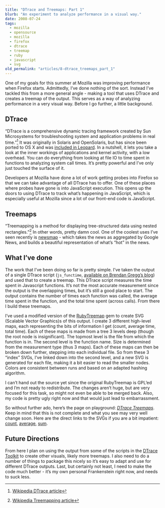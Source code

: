 ```yaml
---
title: "DTrace and Treemaps: Part 1"
blurb: "An experiment to analyze performance in a visual way."
date: 2008-07-24
tags:
  - mozilla
  - opensource
  - mozilla
  - firefox
  - dtrace
  - treemap
  - ruby
  - javascript
  - svg
old_permalink: "articles/8-dtrace_treemaps_part_1"
---
```


One of my goals for this summer at Mozilla was improving performance when Firefox starts. Admittedly, I’ve done nothing of the sort. Instead I’ve tackled this from a more general angle - making a tool that uses DTrace and creates a treemap of the output. This serves as a way of analyzing performance in a very visual way. Before I go further, a little background.

## DTrace

“DTrace is a comprehensive dynamic tracing framework created by Sun Microsystems for troubleshooting system and application problems in real time.”[^1] It was originally in Solaris and OpenSolaris, but has since been ported to OS X and was [included in Leopard](http://arstechnica.com/reviews/os/mac-os-x-10-5.ars/5#dtrace). In a nutshell, it lets you take a look at the inner workings of applications and kernel activity, with a low overhead. You can do everything from looking at file IO to time spent in functions to analyzing system call times. It’s pretty powerful and I’ve only just touched the surface of it.

Developers at Mozilla have done a lot of work getting probes into Firefox so that we can take advantage of all DTrace has to offer. One of these places where probes have gone is into JavaScript execution. This opens up the doors to using DTrace to track what’s happening in JavaScript, which is especially useful at Mozilla since a lot of our front-end code is JavaScript.

## Treemaps

“Treemapping is a method for displaying tree-structured data using nested rectangles.”[^2] In other words, pretty damn cool. One of the coolest uses I’ve seen recently is [newsmap](http://marumushi.com/apps/newsmap/) - which takes the news as aggregated by Google News, and builds a beautiful representation of what’s “hot” in the news.

## What I’ve done

The work that I’ve been doing so far is pretty simple. I’ve taken the output of a single DTrace script (`js_functime`, [available on Brendan Gregg’s blog](http://blogs.sun.com/brendan/entry/dtrace_meets_javascript)) and used that to create a treemap. This DTrace script measures the time spent in Javascript functions. It’s not the most accurate measurement since the output is the overlapping times, but it’s still a good place to start. The output contains the number of times each function was called, the average time spent in the function, and the total time spent (across calls). From there I build these treemaps.

I’ve used a modified version of the [RubyTreemap](http://rubytreemap.rubyforge.org/) gem to create SVG (Scalable Vector Graphics)s of this output. I create 3 different high-level maps, each representing the bits of information I get (count, average time, total time). Each of these maps is made from a tree 3 levels deep (though the root node is insignificant). The topmost level is the file from which the function is in. The second level is the function name. Size is determined from the measurement type (thus 3 maps). Each of these maps can then be broken down further, stepping into each individual file. So from these 3 “index” SVGs, I’ve linked down into the second level, and a new SVG is generated for each file, making it a bit easier to read the smaller nodes. Colors are consistent between runs and based on an adapted hashing algorithm.

I can’t hand out the source yet since the original RubyTreemap is GPL’ed and I’m not ready to redistribute. The changes aren’t huge, but are very focused for this task, so might not even be able to be merged back. Also, my code is pretty ugly right now and that would just lead to embarrassment.

So without further ado, here’s the page on playground: *[DTrace Treemaps](http://playground.zpao.com/dtrace_treemaps/)*. Keep in mind that this is not complete and what you see may very well change soon. Here are the direct links to the SVGs if you are a bit impatient: [count](http://playground.zpao.com/dtrace_treemaps/js_functime_count/index.svg), [average](http://playground.zpao.com/dtrace_treemaps/js_functime_avg/index.svg), [sum](http://playground.zpao.com/dtrace_treemaps/js_functime_sum/index.svg).

## Future Directions

From here I plan on using the output from some of the scripts in the [DTrace Toolkit](http://opensolaris.org/os/community/dtrace/dtracetoolkit/) to create other visuals, likely more treemaps. I also need to do a number of things to package this nicely so it’s easy to adapt and use for different DTrace outputs. Last, but certainly not least, I need to make the code much better - it’s my own personal Frankenstein right now, and needs to suck less.


[^1]: [Wikipedia DTrace article](http://en.wikipedia.org/wiki/DTrace)
[^2]: [Wikipedia Treemapping article](http://en.wikipedia.org/wiki/Treemap)
